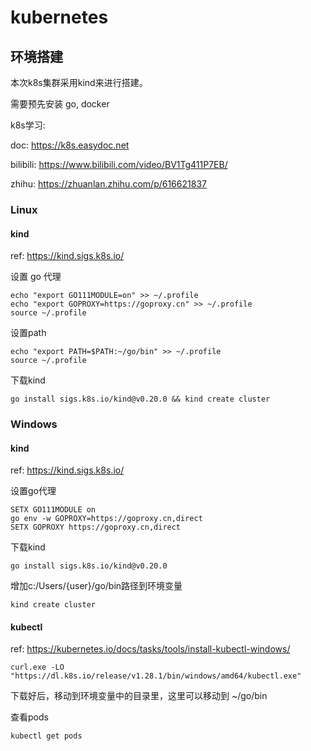# kubernetes

## 环境搭建

本次k8s集群采用kind来进行搭建。

需要预先安装 go, docker



k8s学习:

doc: https://k8s.easydoc.net

bilibili: https://www.bilibili.com/video/BV1Tg411P7EB/

zhihu: https://zhuanlan.zhihu.com/p/616621837





### Linux

#### kind

ref: https://kind.sigs.k8s.io/

设置 go 代理

```
echo "export GO111MODULE=on" >> ~/.profile
echo "export GOPROXY=https://goproxy.cn" >> ~/.profile
source ~/.profile
```

设置path

```
echo "export PATH=$PATH:~/go/bin" >> ~/.profile
source ~/.profile
```

下载kind

```
go install sigs.k8s.io/kind@v0.20.0 && kind create cluster
```



### Windows

#### kind

ref: https://kind.sigs.k8s.io/

设置go代理

```
SETX GO111MODULE on
go env -w GOPROXY=https://goproxy.cn,direct
SETX GOPROXY https://goproxy.cn,direct
```

下载kind

```
go install sigs.k8s.io/kind@v0.20.0
```

增加c:/Users/{user}/go/bin路径到环境变量

```
kind create cluster
```

#### kubectl

ref: https://kubernetes.io/docs/tasks/tools/install-kubectl-windows/

```
curl.exe -LO "https://dl.k8s.io/release/v1.28.1/bin/windows/amd64/kubectl.exe"
```

下载好后，移动到环境变量中的目录里，这里可以移动到 ~/go/bin

查看pods

```
kubectl get pods
```

